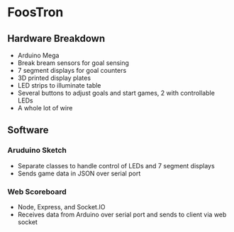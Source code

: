 # FoosTron

## Hardware Breakdown
* Arduino Mega
* Break bream sensors for goal sensing
* 7 segment displays for goal counters
* 3D printed display plates
* LED strips to illuminate table
* Several buttons to adjust goals and start games, 2 with controllable LEDs
* A whole lot of wire

## Software
### Aruduino Sketch
* Separate classes to handle control of LEDs and 7 segment displays
* Sends game data in JSON over serial port

### Web Scoreboard
* Node, Express, and Socket.IO
* Receives data from Arduino over serial port and sends to client via web socket

